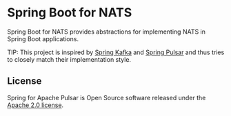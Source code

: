 # Spring Boot for NATS

Spring Boot for NATS provides abstractions for implementing NATS in Spring Boot applications.

TIP: This project is inspired by [Spring Kafka](https://github.com/spring-projects/spring-kafka) and
[Spring Pulsar](https://github.com/spring-projects/spring-pulsar) and thus tries to closely match their implementation style.

## License

Spring for Apache Pulsar is Open Source software released under the [Apache 2.0 license](https://www.apache.org/licenses/LICENSE-2.0.html).
